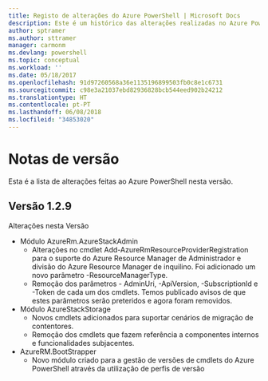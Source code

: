 ```yaml
---
title: Registo de alterações do Azure PowerShell | Microsoft Docs
description: Este é um histórico das alterações realizadas no Azure PowerShell na versão mais recente.
author: sptramer
ms.author: sttramer
manager: carmonm
ms.devlang: powershell
ms.topic: conceptual
ms.workload: ''
ms.date: 05/18/2017
ms.openlocfilehash: 91d97260568a36e1135196899503fb0c8e1c6731
ms.sourcegitcommit: c98e3a21037ebd82936828bcb544eed902b24212
ms.translationtype: HT
ms.contentlocale: pt-PT
ms.lasthandoff: 06/08/2018
ms.locfileid: "34853020"
---
```

# <a name="release-notes"></a>Notas de versão

Esta é a lista de alterações feitas ao Azure PowerShell nesta versão.

## <a name="version-129"></a>Versão 1.2.9

Alterações nesta Versão

* Módulo AzureRm.AzureStackAdmin
    + Alterações no cmdlet Add-AzureRmResourceProviderRegistration para o suporte do Azure Resource Manager de Administrador e divisão do Azure Resource Manager de inquilino. Foi adicionado um novo parâmetro -ResourceManagerType.
    + Remoção dos parâmetros - AdminUri, -ApiVersion, -SubscriptionId e -Token de cada um dos cmdlets. Temos publicado avisos de que estes parâmetros serão preteridos e agora foram removidos.
* Módulo AzureStackStorage
    + Novos cmdlets adicionados para suportar cenários de migração de contentores.
    + Remoção dos cmdlets que fazem referência a componentes internos e funcionalidades subjacentes.
* AzureRM.BootStrapper
    + Novo módulo criado para a gestão de versões de cmdlets do Azure PowerShell através da utilização de perfis de versão